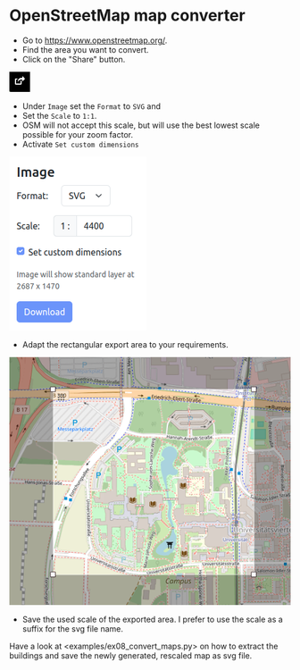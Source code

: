 # OpenStreetMap map converter

- Go to <https://www.openstreetmap.org/>.
- Find the area you want to convert.
- Click on the "Share" button.

![share button](assets/share_button.png)

- Under `Image` set the `Format` to `SVG` and
- Set the `Scale` to `1:1`.
- OSM will not accept this scale, but will use the best lowest scale possible for your zoom factor.
- Activate `Set custom dimensions`

![export image](assets/export_image.png)

- Adapt the rectangular export area to your requirements.

![export rectangle](assets/export_rectangle.png)

- Save the used scale of the exported area. I prefer to use the scale as a suffix for the svg file name.

Have a look at <examples/ex08_convert_maps.py> on how to extract the buildings and save the newly generated, rescaled map as svg file.

